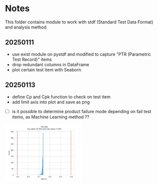 # Notes

This folder contains module to work with stdf (Standard Test Data Format) and analysis method

## 20250111
* use exist module on pystdf and modified to capture "PTR (Parametric Test Record)" items
* drop redundant columns in DataFrame
* plot certain test item with Seaborn

## 20250113
* define Cp and Cpk function to check on test item
* add limit axis into plot and save as png
- [ ] is it possible to determine product failure mode depending on fail test items, as Machine Learning method ??
<img align="justify" src="img/T1000_histplot_fig.png" alt="T1000_histplot_fig_20250113" style="width:50%">
